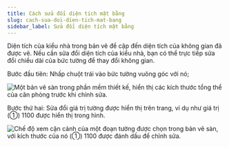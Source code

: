 ```yaml
---
title: Cách sửa đổi diện tích mặt bằng
slug: cach-sua-doi-dien-tich-mat-bang
sidebar_label: Sửa đổi diện tích mặt bằng
---
```


Diện tích của kiểu nhà trong bản vẽ đề cập đến diện tích của không gian đã được vẽ. Nếu cần sửa đổi diện tích của kiểu nhà, bạn có thể trực tiếp sửa đổi chiều dài của bức tường để thay đổi không gian.

Bước đầu tiên: Nhấp chuột trái vào bức tường vuông góc với nó;

![Một bản vẽ sàn trong phần mềm thiết kế, hiển thị các kích thước tổng thể của căn phòng trước khi chỉnh sửa.](https://storage.googleapis.com/jegavn_kb/images/b06d51d8-a566-4965-9b4b-02a37be1804b.png)

Bước thứ hai: Sửa đổi giá trị tường được hiển thị trên trang, ví dụ như giá trị (①) 1100 được hiển thị trong hình.

![Chế độ xem cận cảnh của một đoạn tường được chọn trong bản vẽ sàn, với kích thước của nó (①) 1100 được đánh dấu để chỉnh sửa.](https://storage.googleapis.com/jegavn_kb/images/e9763c80-46bd-482d-9654-0f4858f0d60e.png)